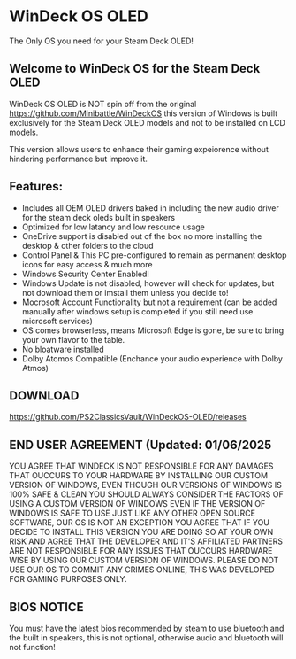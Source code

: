 # WinDeck OS OLED
The Only OS you need for your Steam Deck OLED!

## Welcome to WinDeck OS for the Steam Deck OLED ##

WinDeck OS OLED is NOT spin off from the original https://github.com/Minibattle/WinDeckOS this version of Windows is built exclusively for the Steam Deck OLED models and not to be installed on LCD models.

This version allows users to enhance their gaming expeiorence without hindering performance but improve it.

## Features: ##
- Includes all OEM OLED drivers baked in including the new audio driver for the steam deck oleds built in speakers
- Optimized for low latancy and low resource usage
- OneDrive support is disabled out of the box no more installing the desktop & other folders to the cloud
- Control Panel & This PC pre-configured to remain as permanent desktop icons for easy access & much more
- Windows Security Center Enabled!
- Windows Update is not disabled, however will check for updates, but not download them or imstall them unless you decide to!
- Mocrosoft Account Functionality but not a requirement (can be added manually after windows setup is completed if you still need use microsoft services)
- OS comes browserless, means Microsoft Edge is gone, be sure to bring your own flavor to the table.
- No bloatware installed
- Dolby Atomos Compatible (Enchance your audio experience with Dolby Atmos)

## DOWNLOAD ##
https://github.com/PS2ClassicsVault/WinDeckOS-OLED/releases

## END USER AGREEMENT (Updated: 01/06/2025 ##
YOU AGREE THAT WINDECK IS NOT RESPONSIBLE FOR ANY DAMAGES THAT OUCCURS TO YOUR HARDWARE BY INSTALLING OUR CUSTOM VERSION OF WINDOWS, EVEN THOUGH OUR VERSIONS OF WINDOWS IS 100% SAFE & CLEAN YOU SHOULD ALWAYS CONSIDER THE FACTORS OF USING A CUSTOM VERSION OF WINDOWS EVEN IF THE VERSION OF WINDOWS IS SAFE TO USE JUST LIKE ANY OTHER OPEN SOURCE SOFTWARE, OUR OS IS NOT AN EXCEPTION YOU AGREE THAT IF YOU DECIDE TO INSTALL THIS VERSION YOU ARE DOING SO AT YOUR OWN RISK AND AGREE THAT THE DEVELOPER AND IT'S AFFILIATED PARTNERS ARE NOT RESPONSIBLE FOR ANY ISSUES THAT OUCCURS HARDWARE WISE BY USING OUR CUSTOM VERSION OF WINDOWS. PLEASE DO NOT USE OUR OS TO COMMIT ANY CRIMES ONLINE, THIS WAS DEVELOPED FOR GAMING PURPOSES ONLY.

## BIOS NOTICE ##
You must have the latest bios recommended by steam to use bluetooth and the built in speakers, this is not optional, otherwise audio and bluetooth will not function!
